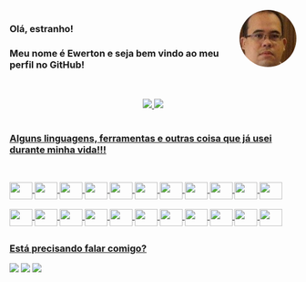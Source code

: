 <div style="display: inline_block"><br>
  <img align="right" height="100" style="border-radius:50px;" src="https://github.com/3w3rt0n/3w3rt0n/blob/main/Imagens/fotoPerfil.jpg?width=100&height=100">
  <h3 align="left" > Olá, estranho! </h3>
  <h3 align="left" > Meu nome é Ewerton e seja bem vindo ao meu perfil no GitHub! </h3>
</div>

<br/>


<br/>

<div align="center">
  <a href="https://github.com/3w3rt0n">
  <img height="180em" src="https://github-readme-stats.vercel.app/api?username=3w3rt0n&show_icons=true&theme=dracula&include_all_commits=true&count_private=true"/>
  <img height="180em" src="https://github-readme-stats.vercel.app/api/top-langs/?username=3w3rt0n&layout=compact&langs_count6&theme=dracula"/>
</div>
  
<br/>
  
<h3> Alguns linguagens, ferramentas e outras coisa que já usei durante minha vida!!!  
  
##
  
<div style="display: inline_block"><br>
  <img align="center" height="30" width="40" src="https://cdn.jsdelivr.net/gh/devicons/devicon/icons/cplusplus/cplusplus-original.svg" />
  <img align="center" height="30" width="40" src="https://cdn.jsdelivr.net/gh/devicons/devicon/icons/django/django-original.svg" />
  <img align="center" height="30" width="40" src="https://cdn.jsdelivr.net/gh/devicons/devicon/icons/digitalocean/digitalocean-original.svg" />
  <img align="center" height="30" width="40" src="https://cdn.jsdelivr.net/gh/devicons/devicon/icons/embeddedc/embeddedc-plain-wordmark.svg" />
  <img align="center" height="30" width="40" src="https://cdn.jsdelivr.net/gh/devicons/devicon/icons/filezilla/filezilla-plain.svg" />
  <img align="center" height="30" width="40" src="https://cdn.jsdelivr.net/gh/devicons/devicon/icons/firebase/firebase-plain.svg" />
  <img align="center" height="30" width="40" src="https://cdn.jsdelivr.net/gh/devicons/devicon/icons/flask/flask-original.svg" />
  <img align="center" height="30" width="40" src="https://cdn.jsdelivr.net/gh/devicons/devicon/icons/java/java-original-wordmark.svg" />
  <img align="center" height="30" width="40" src="https://cdn.jsdelivr.net/gh/devicons/devicon/icons/javascript/javascript-original.svg" />
  <img align="center" height="30" width="40" src="https://cdn.jsdelivr.net/gh/devicons/devicon/icons/jquery/jquery-original-wordmark.svg" />
  <img align="center" height="30" width="40" src="https://cdn.jsdelivr.net/gh/devicons/devicon/icons/jupyter/jupyter-original-wordmark.svg" />
</div>
<div style="display: inline_block"><br>  
  <img align="center" height="30" width="40" src="https://cdn.jsdelivr.net/gh/devicons/devicon/icons/mongodb/mongodb-original-wordmark.svg" />
  <img align="center" height="30" width="40" src="https://cdn.jsdelivr.net/gh/devicons/devicon/icons/mysql/mysql-original-wordmark.svg" />
  <img align="center" height="30" width="40" src="https://cdn.jsdelivr.net/gh/devicons/devicon/icons/nodejs/nodejs-original-wordmark.svg" />
  <img align="center" height="30" width="40" src="https://cdn.jsdelivr.net/gh/devicons/devicon/icons/numpy/numpy-original-wordmark.svg" />
  <img align="center" height="30" width="40" src="https://cdn.jsdelivr.net/gh/devicons/devicon/icons/pandas/pandas-original-wordmark.svg" />
  <img align="center" height="30" width="40" src="https://cdn.jsdelivr.net/gh/devicons/devicon/icons/php/php-original.svg" />
  <img align="center" height="30" width="40" src="https://cdn.jsdelivr.net/gh/devicons/devicon/icons/postgresql/postgresql-original-wordmark.svg" />
  <img align="center" height="30" width="40" src="https://cdn.jsdelivr.net/gh/devicons/devicon/icons/python/python-original-wordmark.svg" />
  <img align="center" height="30" width="40" src="https://cdn.jsdelivr.net/gh/devicons/devicon/icons/raspberrypi/raspberrypi-original-wordmark.svg" />
  <img align="center" height="30" width="40" src="https://cdn.jsdelivr.net/gh/devicons/devicon/icons/tensorflow/tensorflow-original-wordmark.svg" />
  <img align="center" height="30" width="40" src="https://cdn.jsdelivr.net/gh/devicons/devicon/icons/vuejs/vuejs-original-wordmark.svg" />
</div>
  
##
 
<h3> Está precisando falar comigo? </h3>
<div>  
  <a href = "mailto:contato3w3rt0n@gmail.com"><img src="https://img.shields.io/badge/-Gmail-%23333?style=for-the-badge&logo=gmail&logoColor=white" target="_blank"></a>
  <a href="https://www.linkedin.com/in/ewerton-leandro-286a57131/" target="_blank"><img src="https://img.shields.io/badge/-LinkedIn-%230077B5?style=for-the-badge&logo=linkedin&logoColor=white" target="_blank"></a> 
  <a href="/" target="_blank"><img src="https://img.shields.io/badge/Medium-12100E?style=for-the-badge&logo=medium&logoColor=white" target="_blank"></a>
</div>
  
  
